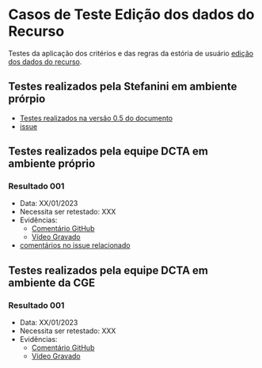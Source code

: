 # Casos de Teste Edição dos dados do Recurso

Testes da aplicação dos critérios e das regras da estória de usuário [edição dos dados do recurso](../../estorias_de_usuarios/03_edicao_dos_dados_do_recurso).

## Testes realizados pela Stefanini em ambiente prórpio

- [Testes realizados na versão 0.5 do documento](0.5/testes/sprint_03/03_edicao_dos_dados_do_recurso_casos_de_teste/)
- [issue](https://github.com/transparencia-mg/work-stefanini/issues/105)


## Testes realizados pela equipe DCTA em ambiente próprio 

### Resultado 001
- Data: XX/01/2023
- Necessita ser retestado: XXX
- Evidências:
  - [Comentário GitHub]()
  - [Vídeo Gravado]()
- [comentários no issue relacionado](https://github.com/transparencia-mg/work-stefanini/issues/105)

## Testes realizados pela equipe DCTA em ambiente da CGE 

### Resultado 001
- Data: XX/01/2023
- Necessita ser retestado: XXX
- Evidências:
  - [Comentário GitHub]()
  - [Vídeo Gravado]()



